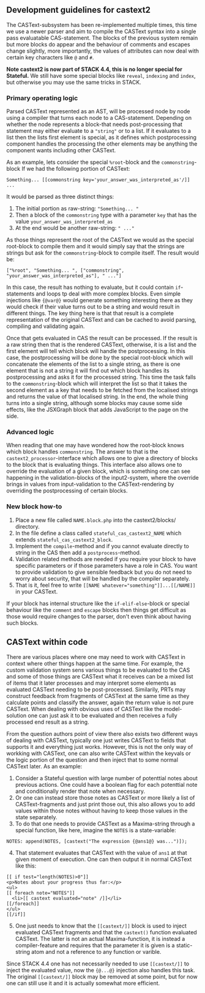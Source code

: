 ## Development guidelines for castext2 ##

The CASText-subsystem has been re-implemented multiple times, this time we use a newer parser and aim to compile the CASText syntax into a single pass evaluatable CAS-statement. The blocks of the previous system remain but more blocks do appear and the behaviour of comments and escapes change slightly, more importantly, the values of attributes can now deal with certain key characters like `@` and `#`.

**Note castext2 is now part of STACK 4.4, this is no longer special for Stateful.** We still have some special blocks like `reveal`, `indexing` and `index`, but otherwise you may use the same tricks in STACK.

### Primary operating logic ###

Parsed CASText represented as an AST, will be processed node by node using a compiler that turns each node to a CAS-statement. Depending on whether the node represents a block-that needs post-processing that statement may either evaluate to a `"string"` or to a list. If it evaluates to a list then the lists first element is special, as it defines which postprocessing component handles the processing the other elements may be anything the component wants including other CASText.

As an example, lets consider the special `%root`-block and the `commonstring`-block If we had the following portion of CASText:
```
Something... [[commonstring key='your_answer_was_interpreted_as'/]] ...
```
It would be parsed as three distinct things:
 1. The initial portion as raw-string: `"Something... "`
 2. Then a block of the `commonstring` type with a parameter `key` that has the value `your_answer_was_interpreted_as`
 3. At the end would be another raw-string: `" ..."`

As those things represent the root of the CASText we would as the special root-block to compile them and it would simply say that the strings are strings but ask for the `commonstring`-block to compile itself. The result would be:
```
["%root", "Something... ", ["commonstring", "your_answer_was_interpreted_as"], " ..."]
```
In this case, the result has nothing to evaluate, but it could contain `if`-statements and loops tp deal with more complex blocks. Even simple injections like `{@var@}` would generate something interesting there as they would check if their value turns out to be a string and would result in different things. The key thing here is that that result is a complete representation of the original CASText and can be cached to avoid parsing, compiling and validating again.

Once that gets evaluated in CAS the result can be processed. If the result is a raw string then that is the rendered CASText, otherwise, it is a list and the first element will tell which block will handle the postprocessing. In this case, the postprocessing will be done by the special root-block which will concatenate the elements of the list to a single string, as there is one element that is not a string it will find out which block handles its postprocessing and asks it for the processed string. This time the task falls to the `commonstring`-block which will interpret the list so that it takes the second element as a key that needs to be fetched from the localised strings and returns the value of that localised string. In the end, the whole thing turns into a single string, although some blocks may cause some side effects, like the JSXGraph block that adds JavaScript to the page on the side.

### Advanced logic ###

When reading that one may have wondered how the root-block knows which block handles `commonstring`. The answer to that is the `castext2_processor`-interface which allows one to give a directory of blocks to the block that is evaluating things. This interface also allows one to override the evaluation of a given block, which is something one can see happening in the validation-blocks of the input2-system, where the override brings in values from input-validation to the CASText-rendering by overriding the postprocessing of certain blocks.

### New block how-to ###

 1. Place a new file called `NAME.block.php` into the castext2/blocks/ directory.
 2. In the file define a class called `stateful_cas_castext2_NAME` which extends `stateful_cas_castext2_block`.
 3. Implement the `compile`-method and if you cannot evaluate directly to string in the CAS then add a `postprocess`-method.
 4. Validation related methods are needed if you require your block to have specific parameters or if those parameters have a role in CAS. You want to provide validation to give sensible feedback but you do not need to worry about security, that will be handled by the compiler separately.
 5. That is it, feel free to write `[[NAME whatever="something"]]...[[/NAME]]` in your CASText.

If your block has internal structure like the `if-elif-else`-block or special behaviour like the `comment` and `escape` blocks then things get difficult as those would require changes to the parser, don't even think about having such blocks.


## CASText within code ##

There are various places where one may need to work with CASText in context where other things happen at the same time. For example, the custom validation system sens various things to be evaluated to the CAS and some of those things are CASText what it receives can be a mixed list of items that it later processes and may interpret some elements as evaluated CASText needing to be post-processed. Similarily, PRTs may construct feedback from fragments of CASText at the same time as they calculate points and classify the answer, again the return value is not pure CASText. When dealing with obvious uses of CASText like the model-solution one can just ask it to be evaluated and then receives a fully processed end result as a string.

From the question authors point of view there also exists two different ways of dealing with CASText, typically one just writes CASText to fields that supports it and everything just works. However, this is not the only way of workking with CASText, one can also write CASText within the keyvals or the logic portion of the question and then inject that to some normal CASText later. As an example:

 1. Consider a Stateful question with large number of potenttial notes about previous actions. One could have a boolean flag for each potenttial note and conditionally render that note when necessary.
 2. Or one can instead store those notes as CASText or more likely a list of CASText-fragments and just print those out, this also allows you to add values within those notes without having to keep those values in the state separately.
 3. To do that one needs to provide CASText as a Maxima-string through a special function, like here, imagine the `NOTES` is a state-variable:
```
NOTES: append(NOTES, [castext("The expression {@ans1@} was...")]);
``` 
 4. That statement evaluates that CASText with the value of `ans1` at that given moment of execution. One can then output it in normal CASText like this:
```
[[ if test="length(NOTES)>0"]]
<p>Notes about your progress thus far:</p>
<ul>
[[ foreach note="NOTES"]]
  <li>[[ castext evaluated="note" /]]</li>
[[/foreach]]
</ul>
[[/if]]

``` 
 5. One just needs to know that the `[[castext/]]` block is used to inject evaluated CASText fragments and that the `castext()` function evaluated CASText. The latter is not an actual Maxima-function, it is instead a compiler-feature and requires that the parameter it is given is a static-string atom and not a reference to any function or varible.


Since STACK 4.4 one has not necessarily needed to use `[[castext/]]` to inject the evaluated value, now the `{@...@}` injection also handles this task. The original `[[castext/]]` block may be removed at some point, but for now one can still use it and it is actually somewhat more efficient.